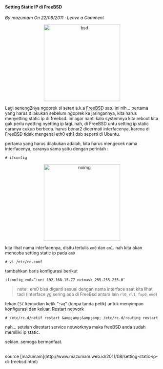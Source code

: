 #### Setting Static IP di FreeBSD
_By mazumam On 22/08/2011 · Leave a Comment_

<div align="center">
	<img src="./posts/2011-08-22-setting-static-ip-di-freebsd/freebsd.png" height="250px" alt="bsd">
</div> 

Lagi seneng2nya ngoprek si setan a.k.a [FreeBSD](http://www.mazumam.web.id/2011/08/setting-static-ip-di-freebsd.html) satu ini nih… pertama yang harus dilakukan sebelum ngoprek ke jaringannya, kita harus menyetting static ip di freebsd. ini agar nanti kalo systemnya kita reboot kita gak perlu nyetting nyetting ip lagi. nah, di FreeBSD untu setting ip static caranya cukup berbeda. harus benar2 dicermati interfacenya, karena di FreeBSD tidak mengenal eth0 eth1 dsb seperti di Ubuntu.

pertama yang harus dilakukan adalah, kita harus mengecek nama interfacenya, caranya sama yaitu dengan perintah :
```
# ifconfig
```
<div align="center">
	<img src="./assets/noimg.jpg" height="250px" alt="noimg">
</div> 

kita lihat nama interfacenya, disitu tertulis `em0` dan `em1`. nah kita akan mencoba setting static ip pada `em0`
```
# vi /etc/rc.conf
```

tambahkan baris konfigurasi berikut
```
ifconfig_em0=”inet 192.168.15.77 netmask 255.255.255.0″ 
```

> note : em0 bisa diganti sesuai dengan nama interface saat kita lihat tadi (interface yg sering ada di FreeBsd antara lain `rl0`, `rl1`, `fxp0`, `em0`)

tekan `ESC` kemudian ketik “`:wq`” (tanpa tanda petik) untuk menyimpan konfigurasi dan keluar.
Restart network
```
# /etc/rc.d/netif restart &amp;amp;&amp;amp; /etc/rc.d/routing restart
```

nah… setelah direstart service networknya maka freeBSD anda sudah memiliki ip static.

sekian..semoga bermanfaat.


<br>
source [mazumam](http://www.mazumam.web.id/2011/08/setting-static-ip-di-freebsd.html)
